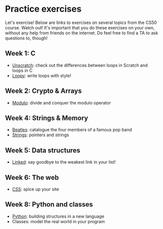 # Practice exercises

Let's exercise! Below are links to exercises on several topics from the CS50 course. Watch out! It's important that you do these exercises on your own, without any help from friends on the internet. Do feel free to find a TA to ask questions to, though!

## Week 1: C

- [Unscratch](/practice/unscratch): check out the differences between loops in Scratch and loops in C
- [Loopy](/practice/loopy): write loops with style!

## Week 2: Crypto & Arrays

- [Modulo](/practice/modulo): divide and conquer the modulo operator

## Week 4: Strings & Memory

- [Beatles](/practice/beatles): catalogue the four members of a famous pop band
- [Strings](/practice/strings): pointers and strings

## Week 5: Data structures

- [Linked](/practice/linked): say goodbye to the weakest link in your list!

## Week 6: The web

- [CSS](/practice/css): spice up your site

## Week 8: Python and classes

- [Python](/practice/python): building structures in a new language
- Classes: model the real world in your program
